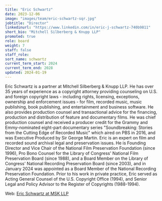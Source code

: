 ```yaml
---
title: "Eric Schwartz"
date: 2023-12-06
image: "images/team/eric-schwartz-sqr.jpg"
jobtitle: "Director"
linkedinurl: "https://www.linkedin.com/in/eric-j-schwartz-740b9811"
short_bio: "Mitchell Silberberg & Knupp LLP"
promoted: true
role: board
weight: 7
staff: false
staff_role:
sort_name: schwartz
current_term_start: 2024
current_term_end: 2028
updated: 2024-01-19
---
```


Eric Schwartz is a partner at Mitchell Silberberg & Knupp LLP. He has over 35 years of experience as a copyright attorney providing counseling on U.S. and foreign copyright laws&nbsp;-&nbsp;including rights, licensing, exceptions, ownership and enforcement issues&nbsp;-&nbsp;for film, recorded music, music publishing, book publishing, and entertainment and business software. He also provides production counsel and transactional advice for the financing, production and distribution of feature and documentary films. He was chief production counsel and received a producer credit for the Grammy and Emmy-nominated eight-part documentary series "Soundbreaking: Stories from the Cutting Edge of Recorded Music" which aired on PBS in 2016, and was Executive Produced by Sir George Martin. Eric is an expert on film and recorded sound archival legal and preservation issues. He is Founding Director and Vice Chair of the National Film Preservation Foundation (since 1996), Pro Bono Counsel for the Library of Congress' National Film Preservation Board (since 1988), and a Board Member on the Library of Congress' National Recording Preservation Board (since 2003), and in January 2024 was appointed as a Board Member of the National Recording Preservation Foundation. Prior to his work in private practice, Eric served as Acting General Counsel of the U.S. Copyright Office (1994), and Senior Legal and Policy Advisor to the Register of Copyrights (1988-1994).

Web: [Eric Schwartz at MSK LLP](https://www.msk.com/attorneys-Eric_Schwartz)
